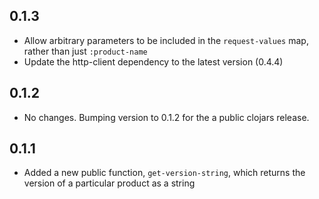 ## 0.1.3
  * Allow arbitrary parameters to be included in the `request-values` map,
    rather than just `:product-name`
  * Update the http-client dependency to the latest version (0.4.4)

## 0.1.2
  * No changes. Bumping version to 0.1.2 for the a public clojars
    release.

## 0.1.1
  * Added a new public function, `get-version-string`, which returns
    the version of a particular product as a string
